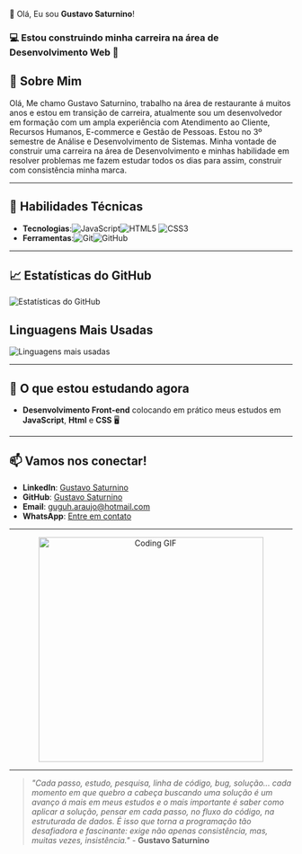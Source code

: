 👋 Olá, Eu sou **Gustavo Saturnino**!

### 💻 **Estou construindo minha carreira** na área de Desenvolvimento Web 🌟


## 🚀 **Sobre Mim**

Olá, Me chamo Gustavo Saturnino, trabalho na área de restaurante á muitos anos e estou em transição de carreira, atualmente sou um desenvolvedor em formação com um ampla experiência com Atendimento ao Cliente, Recursos Humanos, E-commerce e Gestão de Pessoas. Estou no 3º semestre de Análise e Desenvolvimento de Sistemas. Minha vontade de construir uma carreira na área de Desenvolvimento e minhas habilidade em resolver problemas me fazem estudar todos os dias para assim, construir com consistência minha marca. 

---

## 🔧 **Habilidades Técnicas**

- **Tecnologias**:![JavaScript](https://img.shields.io/badge/-JavaScript-yellow)![HTML5](https://img.shields.io/badge/-HTML5-orange) ![CSS3](https://img.shields.io/badge/-CSS3-blue)
- **Ferramentas**:![Git](https://img.shields.io/badge/-Git-black)![GitHub](https://img.shields.io/badge/-GitHub-lightgray)
---

## 📈 **Estatísticas do GitHub**
![Estatísticas do GitHub](https://github-readme-stats.vercel.app/api?username=Gustavo-Saturnino-1997&show_icons=true&theme=radical)  

## Linguagens Mais Usadas
![Linguagens mais usadas](https://github-readme-stats.vercel.app/api/top-langs/?username=Gustavo-Saturnino-1997&layout=compact&theme=radical)

---

## 🌱 **O que estou estudando agora**

- **Desenvolvimento Front-end** colocando em prático meus estudos em **JavaScript**, **Html** e **CSS** 🖥️
---

## 📫 **Vamos nos conectar!**

- **LinkedIn**: [Gustavo Saturnino](https://www.linkedin.com/in/gustavo-araujo-31a515250)
- **GitHub**: [Gustavo Saturnino](https://github.com/Gustavo-Saturnino-1997)
- **Email**: [guguh.araujo@hotmail.com](mailto:guguh.araujo@hotmail.com)
- **WhatsApp**: [Entre em contato](https://wa.me/5561999911234)

---

<p align="center">
  <img src="https://media.giphy.com/media/ZVik7pBtu9dNS/giphy.gif" alt="Coding GIF" width="400"/>
</p>

---
> _"Cada passo, estudo, pesquisa, linha de código, bug, solução... cada momento em que quebro a cabeça buscando uma solução é um avanço á mais em meus estudos e o mais importante é saber como aplicar a solução, pensar em cada passo, no fluxo do código, na estruturada de dados. É isso que torna a programação tão desafiadora e fascinante: exige não apenas consistência, mas, muitas vezes, insistência."_ - **Gustavo Saturnino** 
